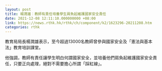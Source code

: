 ```yaml
---
layout: post
title: 楊潤雄︰教師有責任培養學生肩負起維護國家安全責任
date: 2021-12-08 12:11:10.000000000 +08:00
link: https://news.rthk.hk/rthk/ch/component/k2/1623296-20211208.htm
categories: rthk
---
```


教育局局長楊潤雄表示，至今超過13000名教師曾參與國家安全及「憲法與基本法」教育培訓課堂。

他強調，教師有責任讓學生明白何謂國家安全，並培養他們肩負起維護國家安全責任，只要正向處理，絕對不需要擔心所謂「踩紅線」。
